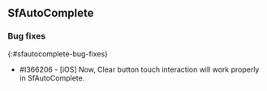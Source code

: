 ## SfAutoComplete

### Bug fixes
{:#sfautocomplete-bug-fixes}

* \#I366206 - [iOS] Now, Clear button touch interaction will work properly in SfAutoComplete.